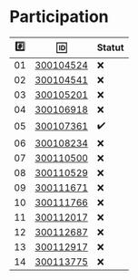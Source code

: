 # Participation


|:hash:| :id:                       | Statut             |
|------|----------------------------|--------------------|
| 01   | [300104524](300104524.sql) | :x:                |
| 02   | [300104541](300104541.sql) | :x:                |
| 03   | [300105201](300105201.sql) | :x:                |
| 04   | [300106918](300106918.sql) | :x:                |
| 05   | [300107361](300107361.sql) | :heavy_check_mark: |
| 06   | [300108234](300108234.sql) | :x:                |
| 07   | [300110500](300110500.sql) | :x:                |
| 08   | [300110529](300110529.sql) | :x:                |
| 09   | [300111671](300111671.sql) | :x:                |
| 10   | [300111766](300111766.sql) | :x:                |
| 11   | [300112017](300112017.sql) | :x:                |
| 12   | [300112687](300112687.sql) | :x:                |
| 13   | [300112917](300112917.sql) | :x:                |
| 14   | [300113775](300113775.sql) | :x:                |
